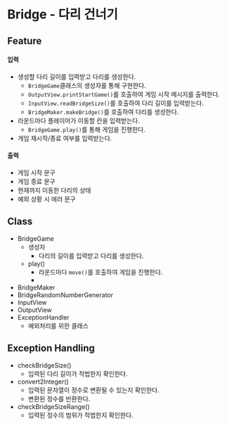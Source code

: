 # Bridge - 다리 건너기

## Feature

#### 입력

- 생성할 다리 길이를 입력받고 다리를 생성한다.
  - `BridgeGame`클래스의 생성자를 통해 구현한다.
  - `OutputView.printStartGame()`를 호출하여 게임 시작 메시지를 출력한다.
  - `InputView.readBridgeSize()`를 호출하여 다리 길이를 입력받는다.
  - `BridgeMaker.makeBridge()`를 호출하여 다리를 생성한다.
- 라운드마다 플레이어가 이동할 칸을 입력받는다.
  - `BridgeGame.play()`를 통해 게임을 진행한다.
- 게임 재시작/종료 여부를 입력받는다.

#### 출력

- 게임 시작 문구
- 게임 종료 문구
- 현재까지 이동한 다리의 상태
- 예외 상황 시 에러 문구

## Class
- BridgeGame
  - 생성자
    - 다리의 길이를 입력받고 다리를 생성한다.
  - play()
    - 라운드마다 `move()`를 호출하여 게임을 진행한다.
    - 
- BridgeMaker
- BridgeRandomNumberGenerator
- InputView
- OutputView
- ExceptionHandler
  - 예외처리를 위한 클래스
  

## Exception Handling
- checkBridgeSize()
  - 입력된 다리 길이가 적법한지 확인한다.
- convert2Integer()
  - 입력된 문자열이 정수로 변환될 수 있는지 확인한다.
  - 변환된 정수를 반환한다.
- checkBridgeSizeRange()
  - 입력된 정수의 범위가 적법한지 확인한다.